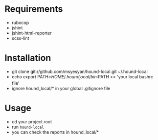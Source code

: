 # Requirements

* rubocop
* jshint
* jshint-html-reporter
* scss-lint

# Installation

* git clone git://github.com/msyesyan/hound-local.git ~/.hound-local
* echo export PATH=$HOME/.hound_local/bin:$PATH >> 'your local bashrc file'
* ignore hound_local/* in your global .gitignore file

# Usage

* cd your project root
* run `hound-local`
* you can check the reports in hound_local/*

